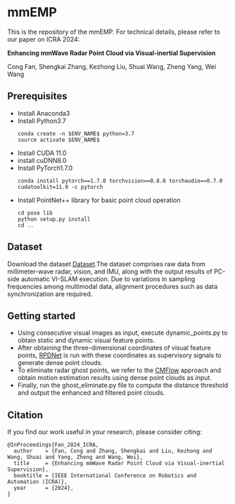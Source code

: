 # mmEMP
This is the repository of the mmEMP. For technical details, please refer to our paper on ICRA 2024:

**Enhancing mmWave Radar Point Cloud via Visual-inertial Supervision**

Cong Fan, Shengkai Zhang, Kezhong Liu, Shuai Wang, Zheng Yang, Wei Wang
## Prerequisites
* Install Anaconda3
* Install Python3.7
  ```
  conda create -n $ENV_NAME$ python=3.7
  source activate $ENV_NAME$
  ```
* Install CUDA 11.0
* install cuDNN8.0
* Install PyTorch1.7.0
  ```
  conda install pytorch==1.7.0 torchvision==0.8.0 torchaudio==0.7.0 cudatoolkit=11.0 -c pytorch
  ```
* Install PointNet++ library for basic point cloud operation
  ```
  cd pose lib
  python setup.py install
  cd ..
## Dataset
Download the dataset [Dataset](https://github.com/Toytiny/CMFlow).The dataset comprises raw data from millimeter-wave radar, vision, and IMU, along with the output results of PC-side automatic VI-SLAM execution. Due to variations in sampling frequencies among multimodal data, alignment procedures such as data synchronization are required.
## Getting started
* Using consecutive visual images as input, execute dynamic_points.py to obtain static and dynamic visual feature points.
* After obtaining the three-dimensional coordinates of visual feature points, [RPDNet](https://github.com/thucyw/RPDNet) is run with these coordinates as supervisory signals to generate dense point clouds.
* To eliminate radar ghost points, we refer to the [CMFlow](https://github.com/Toytiny/CMFlow) approach and obtain motion estimation results using dense point clouds as input.
* Finally, run the ghost_eliminate.py file to compute the distance threshold and output the enhanced and filtered point clouds.
## Citation
If you find our work useful in your research, please consider citing:
  ```
@InProceedings{Fan_2024_ICRA,
    author    = {Fan, Cong and Zhang, Shengkai and Liu, Kezhong and Wang, Shuai and Yang, Zheng and Wang, Wei},
    title     = {Enhancing mmWave Radar Point Cloud via Visual-inertial Supervision},
    booktitle = {IEEE International Conference on Robotics and Automation (ICRA)},
    year      = {2024},
}
  ```
